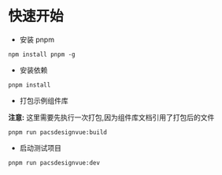 # 快速开始

- 安装 pnpm

```
npm install pnpm -g
```

- 安装依赖

```
pnpm install
```

- 打包示例组件库

**注意:** 这里需要先执行一次打包,因为组件库文档引用了打包后的文件

```
pnpm run pacsdesignvue:build
```

- 启动测试项目

```
pnpm run pacsdesignvue:dev
```
